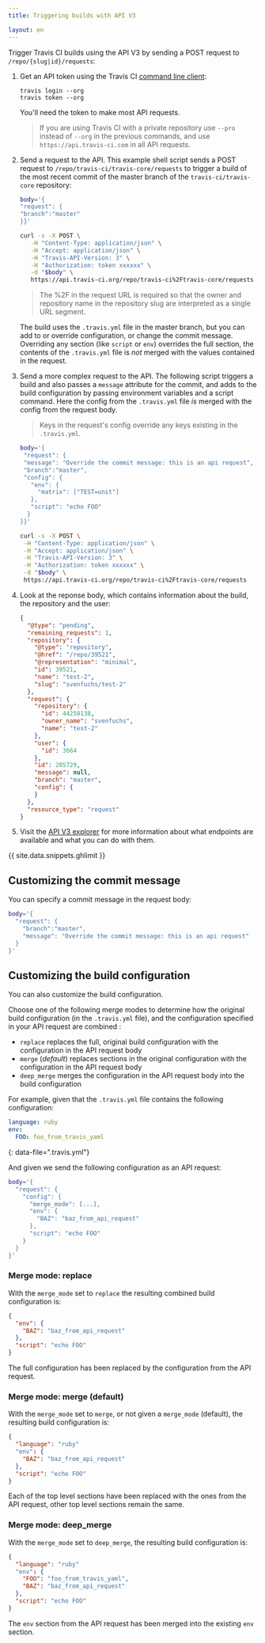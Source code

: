 ```yaml
---
title: Triggering builds with API V3

layout: en
---
```


<div id="toc"></div>

Trigger Travis CI builds using the API V3 by sending a POST request to `/repo/{slug|id}/requests`:

1. Get an API token using the Travis CI [command line client](https://github.com/travis-ci/travis.rb#readme):

   ```
   travis login --org
   travis token --org
   ```

   You'll need the token to make most API requests.

   > If you are using Travis CI with a private repository use `--pro` instead of
     `--org` in the previous commands, and use `https://api.travis-ci.com` in all API requests.

2. Send a request to the API. This example shell script sends a POST request to
   `/repo/travis-ci/travis-core/requests` to trigger a build of the most recent
   commit of the master branch of the `travis-ci/travis-core` repository:

   ```bash
   body='{
   "request": {
   "branch":"master"
   }}'

   curl -s -X POST \
      -H "Content-Type: application/json" \
      -H "Accept: application/json" \
      -H "Travis-API-Version: 3" \
      -H "Authorization: token xxxxxx" \
      -d "$body" \
      https://api.travis-ci.org/repo/travis-ci%2Ftravis-core/requests
   ```

   > The %2F in the request URL is required so that the owner and repository
     name in the repository slug are interpreted as a single URL segment.


   The build uses the `.travis.yml` file in the master branch, but you can add to
   or override configuration, or change the commit message. Overriding any section
   (like `script` or `env`) overrides the full section, the contents of the
   `.travis.yml` file is *not* merged with the values contained in the request.

3. Send a more complex request to the API. The following script triggers a build
   and also passes a `message` attribute for the commit, and adds to the build
   configuration by passing environment variables and a script command. Here the
   config from the `.travis.yml` file *is* merged with the config from the request body.

   > Keys in the request's config override any keys existing in the `.travis.yml`.

   ```bash
   body='{
    "request": {
    "message": "Override the commit message: this is an api request",
    "branch":"master",
    "config": {
      "env": {
        "matrix": ["TEST=unit"]
      },
      "script": "echo FOO"
     }
   }}'

   curl -s -X POST \
    -H "Content-Type: application/json" \
    -H "Accept: application/json" \
    -H "Travis-API-Version: 3" \
    -H "Authorization: token xxxxxx" \
    -d "$body" \
    https://api.travis-ci.org/repo/travis-ci%2Ftravis-core/requests
   ```

4. Look at the reponse body, which contains information about the build, the
   repository and the user:

   ```json
   {
     "@type": "pending",
     "remaining_requests": 1,
     "repository": {
       "@type": "repository",
       "@href": "/repo/39521",
       "@representation": "minimal",
       "id": 39521,
       "name": "test-2",
       "slug": "svenfuchs/test-2"
     },
     "request": {
       "repository": {
         "id": 44258138,
         "owner_name": "svenfuchs",
         "name": "test-2"
       },
       "user": {
         "id": 3664
       },
       "id": 205729,
       "message": null,
       "branch": "master",
       "config": {
       }
     },
     "resource_type": "request"
   }
   ```

5. Visit the [API V3 explorer](http://developer.travis-ci.com/) for more information
   about what endpoints are available and what you can do with them.

{{ site.data.snippets.ghlimit }}

## Customizing the commit message

You can specify a commit message in the request body:

```bash
body='{
  "request": {
    "branch":"master",
    "message": "Override the commit message: this is an api request"
  }
}'
```

## Customizing the build configuration

You can also customize the build configuration.

Choose one of the following merge modes to determine how the original build configuration (in the `.travis.yml` file), and the configuration specified in your API request are combined :

* `replace` replaces the full, original build configuration with the configuration in the API request body
* `merge` (*default*) replaces sections in the original configuration with the configuration in the API request body
* `deep_merge` merges the configuration in the API request body into the build configuration

For example, given that the `.travis.yml` file contains the following configuration:

```yaml
language: ruby
env:
  FOO: foo_from_travis_yaml
```
{: data-file=".travis.yml"}

And given we send the following configuration as an API request:

```bash
body='{
  "request": {
    "config": {
      "merge_mode": [...],
      "env": {
        "BAZ": "baz_from_api_request"
      },
      "script": "echo FOO"
    }
  }
}'
```

### Merge mode: replace

With the `merge_mode` set to `replace` the resulting combined build configuration is:

```json
{
  "env": {
    "BAZ": "baz_from_api_request"
  },
  "script": "echo FOO"
}
```

The full configuration has been replaced by the configuration from the API request.

### Merge mode: merge (default)

With the `merge_mode` set to `merge`, or not given a `merge_mode` (default), the resulting build configuration is:

```json
{
  "language": "ruby"
  "env": {
    "BAZ": "baz_from_api_request"
  },
  "script": "echo FOO"
}
```

Each of the top level sections have been replaced with the ones from
 the API request, other top level sections remain the same.

### Merge mode: deep_merge

With the `merge_mode` set to `deep_merge`, the resulting build configuration is:

```json
{
  "language": "ruby"
  "env": {
    "FOO": "foo_from_travis_yaml",
    "BAZ": "baz_from_api_request"
  },
  "script": "echo FOO"
}
```

The `env` section from the API request has been merged into the existing `env` section.
